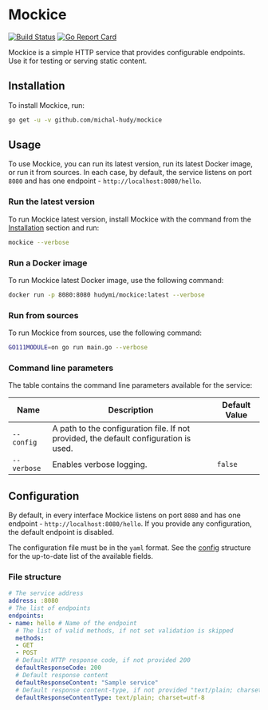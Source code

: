 # Mockice

[![Build Status](https://github.com/michal-hudy/mockice/workflows/build/badge.svg)](https://github.com/michal-hudy/mockice/actions)
[![Go Report Card](https://goreportcard.com/badge/github.com/michal-hudy/mockice/actions)](https://goreportcard.com/report/github.com/michal-hudy/mockice/actions)

Mockice is a simple HTTP service that provides configurable endpoints. Use it for testing or serving static content.

## Installation

To install Mockice, run:

```bash
go get -u -v github.com/michal-hudy/mockice
```

## Usage

To use Mockice, you can run its latest version, run its latest Docker image, or run it from sources. In each case, by default, the service listens on port `8080` and has one endpoint - `http://localhost:8080/hello`.

### Run the latest version

To run Mockice latest version, install Mockice with the command from the [Installation](#Installation) section and run:

```bash
mockice --verbose
```

### Run a Docker image

To run Mockice latest Docker image, use the following command:

```bash
docker run -p 8080:8080 hudymi/mockice:latest --verbose
```

### Run from sources

To run Mockice from sources, use the following command:

```bash
GO111MODULE=on go run main.go --verbose
```

### Command line parameters

The table contains the command line parameters available for the service:

| Name | Description | Default Value |
| ---- | ----------- | ------------- |
| `--config` | A path to the configuration file. If not provided, the default configuration is used. | |
| `--verbose` | Enables verbose logging. | `false` |

## Configuration

By default, in every interface Mockice listens on port `8080` and has one endpoint - `http://localhost:8080/hello`. If you provide any configuration, the default endpoint is disabled.

The configuration file must be in the `yaml` format. See the [config](main.go) structure for the up-to-date list of the available fields.

### File structure

```yaml
# The service address
address: :8080
# The list of endpoints
endpoints:
- name: hello # Name of the endpoint
  # The list of valid methods, if not set validation is skipped
  methods:
  - GET
  - POST
  # Default HTTP response code, if not provided 200
  defaultResponseCode: 200
  # Default response content
  defaultResponseContent: "Sample service"  
  # Default response content-type, if not provided "text/plain; charset=utf-8"
  defaultResponseContentType: text/plain; charset=utf-8

```
